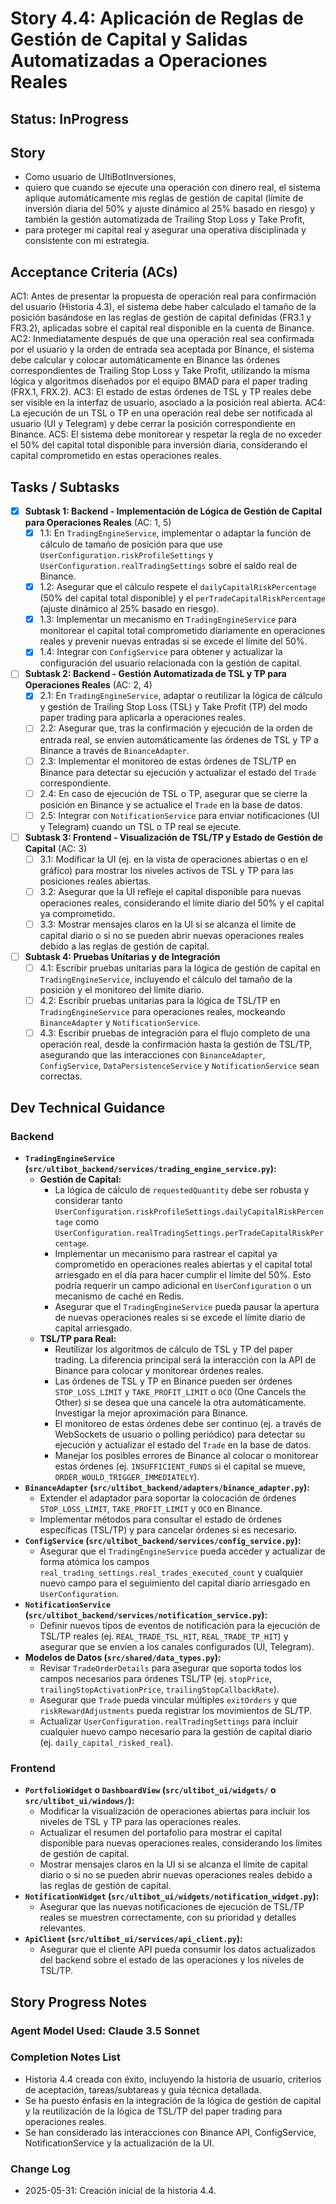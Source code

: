 # Story 4.4: Aplicación de Reglas de Gestión de Capital y Salidas Automatizadas a Operaciones Reales

## Status: InProgress

## Story

- Como usuario de UltiBotInversiones,
- quiero que cuando se ejecute una operación con dinero real, el sistema aplique automáticamente mis reglas de gestión de capital (límite de inversión diaria del 50% y ajuste dinámico al 25% basado en riesgo) y también la gestión automatizada de Trailing Stop Loss y Take Profit,
- para proteger mi capital real y asegurar una operativa disciplinada y consistente con mi estrategia.

## Acceptance Criteria (ACs)

AC1: Antes de presentar la propuesta de operación real para confirmación del usuario (Historia 4.3), el sistema debe haber calculado el tamaño de la posición basándose en las reglas de gestión de capital definidas (FR3.1 y FR3.2), aplicadas sobre el capital real disponible en la cuenta de Binance.
AC2: Inmediatamente después de que una operación real sea confirmada por el usuario y la orden de entrada sea aceptada por Binance, el sistema debe calcular y colocar automáticamente en Binance las órdenes correspondientes de Trailing Stop Loss y Take Profit, utilizando la misma lógica y algoritmos diseñados por el equipo BMAD para el paper trading (FRX.1, FRX.2).
AC3: El estado de estas órdenes de TSL y TP reales debe ser visible en la interfaz de usuario, asociado a la posición real abierta.
AC4: La ejecución de un TSL o TP en una operación real debe ser notificada al usuario (UI y Telegram) y debe cerrar la posición correspondiente en Binance.
AC5: El sistema debe monitorear y respetar la regla de no exceder el 50% del capital total disponible para inversión diaria, considerando el capital comprometido en estas operaciones reales.

## Tasks / Subtasks

- [x] **Subtask 1: Backend - Implementación de Lógica de Gestión de Capital para Operaciones Reales** (AC: 1, 5)
    - [x] 1.1: En `TradingEngineService`, implementar o adaptar la función de cálculo de tamaño de posición para que use `UserConfiguration.riskProfileSettings` y `UserConfiguration.realTradingSettings` sobre el saldo real de Binance.
    - [x] 1.2: Asegurar que el cálculo respete el `dailyCapitalRiskPercentage` (50% del capital total disponible) y el `perTradeCapitalRiskPercentage` (ajuste dinámico al 25% basado en riesgo).
    - [x] 1.3: Implementar un mecanismo en `TradingEngineService` para monitorear el capital total comprometido diariamente en operaciones reales y prevenir nuevas entradas si se excede el límite del 50%.
    - [x] 1.4: Integrar con `ConfigService` para obtener y actualizar la configuración del usuario relacionada con la gestión de capital.

- [ ] **Subtask 2: Backend - Gestión Automatizada de TSL y TP para Operaciones Reales** (AC: 2, 4)
    - [x] 2.1: En `TradingEngineService`, adaptar o reutilizar la lógica de cálculo y gestión de Trailing Stop Loss (TSL) y Take Profit (TP) del modo paper trading para aplicarla a operaciones reales.
    - [ ] 2.2: Asegurar que, tras la confirmación y ejecución de la orden de entrada real, se envíen automáticamente las órdenes de TSL y TP a Binance a través de `BinanceAdapter`.
    - [ ] 2.3: Implementar el monitoreo de estas órdenes de TSL/TP en Binance para detectar su ejecución y actualizar el estado del `Trade` correspondiente.
    - [ ] 2.4: En caso de ejecución de TSL o TP, asegurar que se cierre la posición en Binance y se actualice el `Trade` en la base de datos.
    - [ ] 2.5: Integrar con `NotificationService` para enviar notificaciones (UI y Telegram) cuando un TSL o TP real se ejecute.

- [ ] **Subtask 3: Frontend - Visualización de TSL/TP y Estado de Gestión de Capital** (AC: 3)
    - [ ] 3.1: Modificar la UI (ej. en la vista de operaciones abiertas o en el gráfico) para mostrar los niveles activos de TSL y TP para las posiciones reales abiertas.
    - [ ] 3.2: Asegurar que la UI refleje el capital disponible para nuevas operaciones reales, considerando el límite diario del 50% y el capital ya comprometido.
    - [ ] 3.3: Mostrar mensajes claros en la UI si se alcanza el límite de capital diario o si no se pueden abrir nuevas operaciones reales debido a las reglas de gestión de capital.

- [ ] **Subtask 4: Pruebas Unitarias y de Integración**
    - [ ] 4.1: Escribir pruebas unitarias para la lógica de gestión de capital en `TradingEngineService`, incluyendo el cálculo del tamaño de la posición y el monitoreo del límite diario.
    - [ ] 4.2: Escribir pruebas unitarias para la lógica de TSL/TP en `TradingEngineService` para operaciones reales, mockeando `BinanceAdapter` y `NotificationService`.
    - [ ] 4.3: Escribir pruebas de integración para el flujo completo de una operación real, desde la confirmación hasta la gestión de TSL/TP, asegurando que las interacciones con `BinanceAdapter`, `ConfigService`, `DataPersistenceService` y `NotificationService` sean correctas.

## Dev Technical Guidance

### Backend

-   **`TradingEngineService` (`src/ultibot_backend/services/trading_engine_service.py`):**
    -   **Gestión de Capital:**
        -   La lógica de cálculo de `requestedQuantity` debe ser robusta y considerar tanto `UserConfiguration.riskProfileSettings.dailyCapitalRiskPercentage` como `UserConfiguration.realTradingSettings.perTradeCapitalRiskPercentage`.
        -   Implementar un mecanismo para rastrear el capital ya comprometido en operaciones reales abiertas y el capital total arriesgado en el día para hacer cumplir el límite del 50%. Esto podría requerir un campo adicional en `UserConfiguration` o un mecanismo de caché en Redis.
        -   Asegurar que el `TradingEngineService` pueda pausar la apertura de nuevas operaciones reales si se excede el límite diario de capital arriesgado.
    -   **TSL/TP para Real:**
        -   Reutilizar los algoritmos de cálculo de TSL y TP del paper trading. La diferencia principal será la interacción con la API de Binance para colocar y monitorear órdenes reales.
        -   Las órdenes de TSL y TP en Binance pueden ser órdenes `STOP_LOSS_LIMIT` y `TAKE_PROFIT_LIMIT` o `OCO` (One Cancels the Other) si se desea que una cancele la otra automáticamente. Investigar la mejor aproximación para Binance.
        -   El monitoreo de estas órdenes debe ser continuo (ej. a través de WebSockets de usuario o polling periódico) para detectar su ejecución y actualizar el estado del `Trade` en la base de datos.
        -   Manejar los posibles errores de Binance al colocar o monitorear estas órdenes (ej. `INSUFFICIENT_FUNDS` si el capital se mueve, `ORDER_WOULD_TRIGGER_IMMEDIATELY`).
-   **`BinanceAdapter` (`src/ultibot_backend/adapters/binance_adapter.py`):**
    -   Extender el adaptador para soportar la colocación de órdenes `STOP_LOSS_LIMIT`, `TAKE_PROFIT_LIMIT` y `OCO` en Binance.
    -   Implementar métodos para consultar el estado de órdenes específicas (TSL/TP) y para cancelar órdenes si es necesario.
-   **`ConfigService` (`src/ultibot_backend/services/config_service.py`):**
    -   Asegurar que el `TradingEngineService` pueda acceder y actualizar de forma atómica los campos `real_trading_settings.real_trades_executed_count` y cualquier nuevo campo para el seguimiento del capital diario arriesgado en `UserConfiguration`.
-   **`NotificationService` (`src/ultibot_backend/services/notification_service.py`):**
    -   Definir nuevos tipos de eventos de notificación para la ejecución de TSL/TP reales (ej. `REAL_TRADE_TSL_HIT`, `REAL_TRADE_TP_HIT`) y asegurar que se envíen a los canales configurados (UI, Telegram).
-   **Modelos de Datos (`src/shared/data_types.py`):**
    -   Revisar `TradeOrderDetails` para asegurar que soporta todos los campos necesarios para órdenes TSL/TP (ej. `stopPrice`, `trailingStopActivationPrice`, `trailingStopCallbackRate`).
    -   Asegurar que `Trade` pueda vincular múltiples `exitOrders` y que `riskRewardAdjustments` pueda registrar los movimientos de SL/TP.
    -   Actualizar `UserConfiguration.realTradingSettings` para incluir cualquier nuevo campo necesario para la gestión de capital diario (ej. `daily_capital_risked_real`).

### Frontend

-   **`PortfolioWidget` o `DashboardView` (`src/ultibot_ui/widgets/` o `src/ultibot_ui/windows/`):**
    -   Modificar la visualización de operaciones abiertas para incluir los niveles de TSL y TP para las operaciones reales.
    -   Actualizar el resumen del portafolio para mostrar el capital disponible para nuevas operaciones reales, considerando los límites de gestión de capital.
    -   Mostrar mensajes claros en la UI si se alcanza el límite de capital diario o si no se pueden abrir nuevas operaciones reales debido a las reglas de gestión de capital.
-   **`NotificationWidget` (`src/ultibot_ui/widgets/notification_widget.py`):**
    -   Asegurar que las nuevas notificaciones de ejecución de TSL/TP reales se muestren correctamente, con su prioridad y detalles relevantes.
-   **`ApiClient` (`src/ultibot_ui/services/api_client.py`):**
    -   Asegurar que el cliente API pueda consumir los datos actualizados del backend sobre el estado de las operaciones y los niveles de TSL/TP.

## Story Progress Notes

### Agent Model Used: Claude 3.5 Sonnet

### Completion Notes List

- Historia 4.4 creada con éxito, incluyendo la historia de usuario, criterios de aceptación, tareas/subtareas y guía técnica detallada.
- Se ha puesto énfasis en la integración de la lógica de gestión de capital y la reutilización de la lógica de TSL/TP del paper trading para operaciones reales.
- Se han considerado las interacciones con Binance API, ConfigService, NotificationService y la actualización de la UI.

### Change Log
- 2025-05-31: Creación inicial de la historia 4.4.
